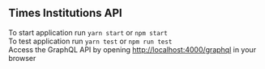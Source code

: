 ## Times Institutions API

To start application run `yarn start` or `npm start`\
To test application run `yarn test` or `npm run test`\
Access the GraphQL API by opening [http://localhost:4000/graphql](http://localhost:4000/graphql) in your browser
